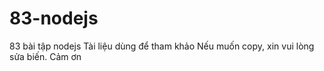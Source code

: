 # 83-nodejs
83 bài tập nodejs
Tài liệu dùng để tham khảo
Nếu muốn copy, xin vui lòng sửa biến. 
Cảm ơn
